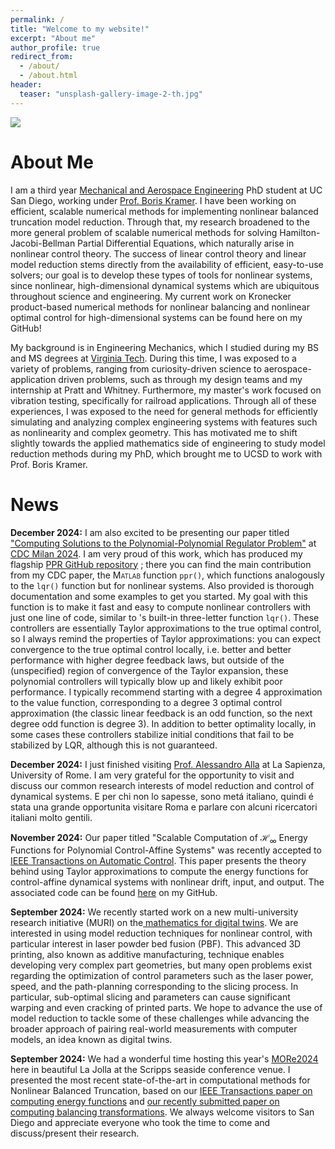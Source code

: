 ```yaml
---
permalink: /
title: "Welcome to my website!"
excerpt: "About me"
author_profile: true
redirect_from: 
  - /about/
  - /about.html
header:
  teaser: "unsplash-gallery-image-2-th.jpg"
---
```


![](/images/giesel.jpg)

About Me
======

I am a third year [Mechanical and Aerospace Engineering](https://mae.ucsd.edu/) PhD student at UC San Diego, working under [Prof. Boris Kramer](http://kramer.ucsd.edu/index.html). 
I have been working on efficient, scalable numerical methods for implementing nonlinear balanced truncation model reduction. 
Through that, my research broadened to the more general problem of scalable numerical methods for solving Hamilton-Jacobi-Bellman Partial Differential Equations, which naturally arise in nonlinear control theory. 
The success of linear control theory and linear model reduction stems directly from the availability of efficient, easy-to-use solvers; our goal is to develop these types of tools for nonlinear systems, since nonlinear, high-dimensional dynamical systems which are ubiquitous throughout science and engineering.
My current work on Kronecker product-based numerical methods for nonlinear balancing and nonlinear optimal control for high-dimensional systems can be found here on my GitHub!

My background is in Engineering Mechanics, which I studied during my BS and MS degrees at [Virginia Tech](https://beam.vt.edu/graduate/mechanics.html). 
During this time, I was exposed to a variety of problems, ranging from curiosity-driven science to aerospace-application driven problems, such as through my design teams and my internship at Pratt and Whitney. 
Furthermore, my master's work focused on vibration testing, specifically for railroad applications. 
Through all of these experiences, I was exposed to the need for general methods for efficiently simulating and analyzing complex engineering systems with features such as nonlinearity and complex geometry. 
This has motivated me to shift slightly towards the applied mathematics side of engineering to study model reduction methods during my PhD, which brought me to UCSD to work with Prof. Boris Kramer.


News
======
**December 2024:** I am also excited to be presenting our paper titled ["Computing Solutions to the Polynomial-Polynomial Regulator Problem"](https://arxiv.org/abs/2410.22291) at [CDC Milan 2024](https://cdc2024.ieeecss.org/). I am very proud of this work, which has produced my flagship [PPR GitHub repository](https://github.com/hyeonghun1/PPR) ; there you can find the main contribution from my CDC paper, the <span style="font-variant:small-caps;">Matlab</span> function `ppr()`, which functions analogously to the `lqr()` function but for nonlinear systems. Also provided is thorough documentation and some examples to get you started. My goal with this function is to make it fast and easy to compute nonlinear controllers with just one line of code, similar to <span style="font-variant:small-caps;"></span>'s built-in three-letter function `lqr()`. These controllers are essentially Taylor approximations to the true optimal control, so I always remind the properties of Taylor approximations: you can expect convergence to the true optimal control locally, i.e. better and better performance with higher degree feedback laws, but outside of the (unspecified) region of convergence of the Taylor expansion, these polynomial controllers will typically blow up and likely exhibit poor performance. I typically recommend starting with a degree 4 approximation to the value function, corresponding to a degree 3 optimal control approximation (the classic linear feedback is an odd function, so the next degree odd function is degree 3). In addition to better optimality locally, in some cases these controllers stabilize initial conditions that fail to be stabilized by LQR, although this is not guaranteed.

**December 2024:** I just finished visiting [Prof. Alessandro Alla](https://www.alessandroalla.com) at La Sapienza, University of Rome. I am very grateful for the opportunity to visit and discuss our common research interests of model reduction and control of dynamical systems. E per chi non lo sapesse, sono metá italiano, quindi é stata una grande opportunita visitare Roma e parlare con alcuni ricercatori italiani molto gentili. 

**November 2024:** Our paper titled "Scalable Computation of $\mathcal{H}_\infty$ Energy Functions for Polynomial Control-Affine Systems" was recently accepted to [IEEE Transactions on Automatic Control](https://doi.org/10.1109/TAC.2024.3494472). This paper presents the theory behind using Taylor approximations to compute the energy functions for control-affine dynamical systems with nonlinear drift, input, and output. The associated code can be found [here](https://github.com/hyeonghun1/NLbalancing) on my GitHub.

**September 2024:** We recently started work on a new multi-university research initiative (MURI) on the[ mathematics for digital twins](https://ai-dt.su.domains/). We are interested in using model reduction techniques for nonlinear control, with particular interest in laser powder bed fusion (PBF). This advanced 3D printing, also known as additive manufacturing, technique enables developing very complex part geometries, but many open problems exist regarding the optimization of control parameters such as the laser power, speed, and the path-planning corresponding to the slicing process. In particular, sub-optimal slicing and parameters can cause significant warping and even cracking of printed parts. We hope to advance the use of model reduction to tackle some of these challenges while advancing the broader approach of pairing real-world measurements with computer models, an idea known as digital twins. 

**September 2024:** We had a wonderful time hosting this year's [MORe2024](https://more2024.sciencesconf.org) here in beautiful La Jolla at the Scripps seaside conference venue. 
I presented the most recent state-of-the-art in computational methods for Nonlinear Balanced Truncation, based on our [IEEE Transactions paper on computing energy functions](https://doi.org/10.1109/TAC.2024.3494472) and [our recently submitted paper on computing balancing transformations](https://arxiv.org/abs/2410.22435). 
We always welcome visitors to San Diego and appreciate everyone who took the time to come and discuss/present their research.
